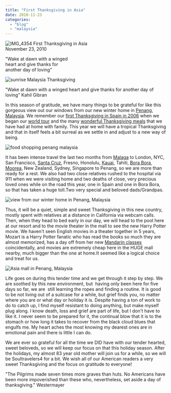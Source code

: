 ```yaml
---
title: "First Thanksgiving in Asia"
date: 2010-11-23
categories: 
  - "blog"
  - "malaysia"
---
```


![IMG_4354](https://pub-ac94b3f306b24c0dba4238943c97f2e1.r2.dev/6a00e5502a950788330133f652d4bc970b.jpg) First Thanksgiving in Asia      
November 23, 2010

"Wake at dawn with a winged  
heart and give thanks for  
another day of loving" 

<!--more-->

![sunrise Malaysia Thanksgiving](https://pub-ac94b3f306b24c0dba4238943c97f2e1.r2.dev/6a00e5502a95078833013489714a2b970c.jpg)

"Wake at dawn with a winged heart and give thanks for another day of loving" Kahil Gibran   

In this season of gratitude, we have many things to be grateful for like this gorgeous view out our windows from our new winter home in [Penang](http://en.wikipedia.org/wiki/Penang "penang"), [Malaysia](http://en.wikipedia.org/wiki/Malaysia "malaysia"). We remember our [first Thanksgiving in Spain in 2006](https://pub-ac94b3f306b24c0dba4238943c97f2e1.r2.dev/2006/11/happy-thanksgiv.html "thanksgiving in spain") when we began our [world tour](https://pub-ac94b3f306b24c0dba4238943c97f2e1.r2.dev/2009/04/how-to-travel-the-world-as-a-digital-nomad-family.html "family world tour") and the many [wonderful Thanksgiving meals](https://pub-ac94b3f306b24c0dba4238943c97f2e1.r2.dev/2009/11/thanksgiving-blessings-in-spain-.html "wonderful thanksgiving meals") that we have had at home with family. This year we will have a tropical Thanksgiving and that in itself feels a bit surreal as we settle in and adjust to a new way of being.

![food shopping penang malaysia](https://pub-ac94b3f306b24c0dba4238943c97f2e1.r2.dev/6a00e5502a9507883301348972efb5970c.jpg)

It has been intense travel the last two months from [Malaga](https://pub-ac94b3f306b24c0dba4238943c97f2e1.r2.dev/2010/06/family-travel-tips-in-spains-costa-del-sol-countryside-adventures-mediterranean-beaches-photography-.html "Malaga Costa del sol") to London, NYC, San Francisco, [Santa Cruz](https://pub-ac94b3f306b24c0dba4238943c97f2e1.r2.dev/2010/10/family-travel-santa-cruz-california-beautiful-beach-house-homeaway-luxury-rental-home.html "santa cruz"), Fresno, Honolulu, [Kauai,](https://pub-ac94b3f306b24c0dba4238943c97f2e1.r2.dev/2010/10/family-travel-kauai-hawaii-photo-luau-hawaiin-culture-napali-coast-sail-best-for-kids.html "Kauai") Tahiti, [Bora Bora](https://pub-ac94b3f306b24c0dba4238943c97f2e1.r2.dev/2010/11/bora-bora-on-a-cheap-budget-travel-tahiti-moorea-and-french-polynesia.html "Bora bora"), [Moorea](https://pub-ac94b3f306b24c0dba4238943c97f2e1.r2.dev/2010/10/family-travel-french-polynesia-cheaply.html "Moorea french polynesia"), New Zealand, Sydney, Singapore to Penang, so we are more than ready for a rest. We also had two close relatives rushed to the hospital via 911 when we were visiting home and two deaths of close, very precious loved ones while on the road this year, one in Spain and one in Bora Bora, so that has taken a huge toll.Two very special and beloved dads/Grandpas.

![view from our winter home in Penang, Malaysia](https://pub-ac94b3f306b24c0dba4238943c97f2e1.r2.dev/6a00e5502a9507883301348972fcd9970c.jpg)  
  
Thus, it will be a quiet, simple and sweet Thanksgiving in this new country, mostly spent with relatives at a distance in California via webcam calls. Then, when they head to bed early in our day, we will head to the pool here at our resort and to the movie theater in the mall to see the new Harry Potter movie. We haven't seen English movies in a theater together in 5 years, Mozart is a Harry Potter fanatic who has read the books so much they are almost memorized, has a day off from her new [Mandarin classes](https://pub-ac94b3f306b24c0dba4238943c97f2e1.r2.dev/2010/04/around-the-world-family-travel-soultravelers3-digital-nomad-global-international-family-travel/comments/page/2/ "mandarin classes") coincidentally, and movies are extremely cheap here in the HUGE mall nearby, much bigger than the one at home.It seemed like a logical choice and treat for us.

![Asia mall in Penang, Malaysia](https://pub-ac94b3f306b24c0dba4238943c97f2e1.r2.dev/6a00e5502a950788330147e0166a93970b.jpg)  
  
  

Life goes on during this tender time and we get through it step by step. We are soothed by this new environment, but  having only been here for five days so far, we are  still learning the ropes and finding a routine. It is good to be not living out of a suitcase for a while, but grief finds you, no matter where you are or what day or holiday it is. Despite having a ton of work to do to catch up, I find myself resistant to doing anything, but make myself plug along. I know death, loss and grief are part of life, but I don't have to like it. I never seem to be prepared for it, the continual blow that it is to the stomach or how long it takes to recover from the black cloud blues that engulfs me. My heart aches the most knowing my dearest ones are in emotional pain and there is little I can do.

We are ever so grateful for all the time we DID have with our tender hearted, sweet beloveds, so we will keep our focus on that this holiday season. After the holidays, my almost 83 year old mother will join us for a while, so we will be Soultravelers4 for a bit. We wish all of our American readers a very sweet Thanksgiving and the focus on gratitude to everyone!

"The Pilgrims made seven times more graves than huts. No Americans have been more impoverished than these who, nevertheless, set aside a day of thanksgiving." Westermayer
